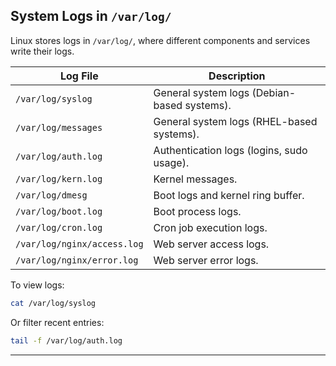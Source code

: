 
## **System Logs in `/var/log/`**
Linux stores logs in `/var/log/`, where different components and services write their logs.

| Log File | Description |
|----------|-------------|
| `/var/log/syslog` | General system logs (Debian-based systems). |
| `/var/log/messages` | General system logs (RHEL-based systems). |
| `/var/log/auth.log` | Authentication logs (logins, sudo usage). |
| `/var/log/kern.log` | Kernel messages. |
| `/var/log/dmesg` | Boot logs and kernel ring buffer. |
| `/var/log/boot.log` | Boot process logs. |
| `/var/log/cron.log` | Cron job execution logs. |
| `/var/log/nginx/access.log` | Web server access logs. |
| `/var/log/nginx/error.log` | Web server error logs. |

To view logs:
```bash
cat /var/log/syslog
```
Or filter recent entries:
```bash
tail -f /var/log/auth.log
```

---
